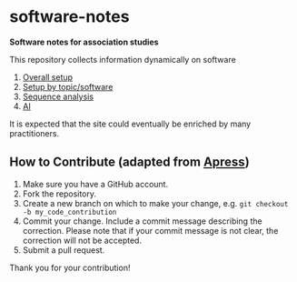 # software-notes

**Software notes for association studies**

This repository collects information dynamically on software

1. [Overall setup](overall)
2. [Setup by topic/software](topics.md)
3. [Sequence analysis](seq.md)
4. [AI](AI.md)

It is expected that the site could eventually be enriched by many practitioners.

## How to Contribute (adapted from [Apress](https://github.com/apress))

1. Make sure you have a GitHub account.
2. Fork the repository.
3. Create a new branch on which to make your change, e.g. 
`git checkout -b my_code_contribution`
4. Commit your change. Include a commit message describing the correction. Please note that if your commit message is not clear, the correction will not be accepted.
5. Submit a pull request.

Thank you for your contribution!
